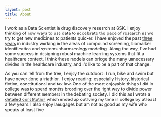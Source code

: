 ```yaml
---
layout: post
title: About
---
```


I work as a Data Scientist in drug discovery research at GSK. I enjoy thinking of new ways to use data to accelerate the pace of research as we try to get new medicines to patients quicker. I have enjoyed the past [three years](https://www.linkedin.com/in/yusuf-roohani-bb195231/) in industry working in the areas of compound screening, biomarker identification and systems pharmacology modeling. Along the way, I've had some success in designing robust machine learning systems that fit a healthcare context. I think these models can bridge the many unnecessary divides in the healthcare industry, and I'd like to be a part of that change.

As you can tell from the tree, I enjoy the outdoors: I run, bike and swim but have never done a triathlon. I enjoy reading: especially history, historical fiction, constitutional and tax law. One of the most enjoyable things I did in college was to spend months brooding over the right way to divide power between different members in the debating society. I did this as I wrote a [detailed constitution]('/Data/VIT_DebateSociety_Constitution.pdf') which ended up outliving my time in college by at least a few years. I also enjoy lanugages but am not as good as my wife who speaks at least five.
